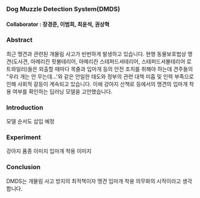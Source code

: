 ### Dog Muzzle Detection System(DMDS)

#### Collaborator : 장경준, 이범희, 최윤석, 권상혁

### Abstract
최근 맹견과 관련된 개물림 사고가 빈번하게 발생하고 있습니다. 현행 동물보호법상 맹견(도사견, 아메리칸 핏불테리어, 아메리칸 스테퍼드셔테리어, 스테퍼드셔불테리어 로트와일러)들은 외출할 때마다 목줄과 입마개 등의 안전 조치를 취해야 하는데 견주들의 "우리 개는 안 무는데...'와 같은 안일한 태도와 정부의 관련 대책 미흡 및 인력 부족으로 인해 사회적 갈등이 계속되고 있습니다.
이에 강아지 산책로 등에서의 맹견의 입마개 착용 여부를 확인하는 딥러닝 모델을 고안했습니다.

### Introduction
모델 순서도 삽입 예정

### Experiment
강아지 품종 이미지
입마개 착용 이미지

### Conclusion
DMDS는 개물림 사고 방지의 최적책이자 맹견 입마개 착용 의무화의 시작이라고 생각합니다.
